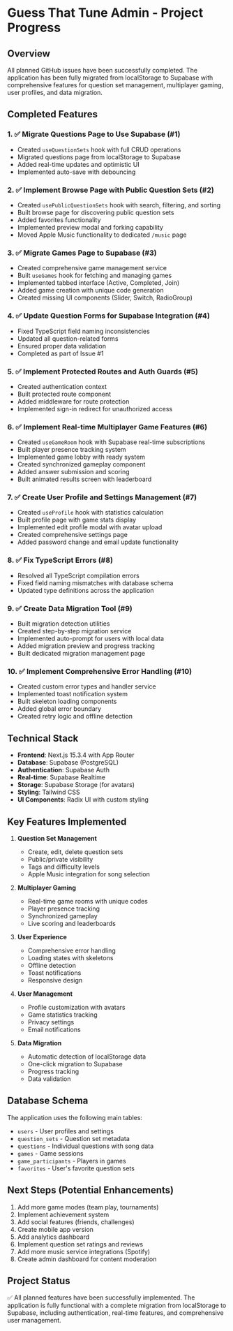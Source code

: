 # Guess That Tune Admin - Project Progress

## Overview
All planned GitHub issues have been successfully completed. The application has been fully migrated from localStorage to Supabase with comprehensive features for question set management, multiplayer gaming, user profiles, and data migration.

## Completed Features

### 1. ✅ Migrate Questions Page to Use Supabase (#1)
- Created `useQuestionSets` hook with full CRUD operations
- Migrated questions page from localStorage to Supabase
- Added real-time updates and optimistic UI
- Implemented auto-save with debouncing

### 2. ✅ Implement Browse Page with Public Question Sets (#2)
- Created `usePublicQuestionSets` hook with search, filtering, and sorting
- Built browse page for discovering public question sets
- Added favorites functionality
- Implemented preview modal and forking capability
- Moved Apple Music functionality to dedicated `/music` page

### 3. ✅ Migrate Games Page to Supabase (#3)
- Created comprehensive game management service
- Built `useGames` hook for fetching and managing games
- Implemented tabbed interface (Active, Completed, Join)
- Added game creation with unique code generation
- Created missing UI components (Slider, Switch, RadioGroup)

### 4. ✅ Update Question Forms for Supabase Integration (#4)
- Fixed TypeScript field naming inconsistencies
- Updated all question-related forms
- Ensured proper data validation
- Completed as part of Issue #1

### 5. ✅ Implement Protected Routes and Auth Guards (#5)
- Created authentication context
- Built protected route component
- Added middleware for route protection
- Implemented sign-in redirect for unauthorized access

### 6. ✅ Implement Real-time Multiplayer Game Features (#6)
- Created `useGameRoom` hook with Supabase real-time subscriptions
- Built player presence tracking system
- Implemented game lobby with ready system
- Created synchronized gameplay component
- Added answer submission and scoring
- Built animated results screen with leaderboard

### 7. ✅ Create User Profile and Settings Management (#7)
- Created `useProfile` hook with statistics calculation
- Built profile page with game stats display
- Implemented edit profile modal with avatar upload
- Created comprehensive settings page
- Added password change and email update functionality

### 8. ✅ Fix TypeScript Errors (#8)
- Resolved all TypeScript compilation errors
- Fixed field naming mismatches with database schema
- Updated type definitions across the application

### 9. ✅ Create Data Migration Tool (#9)
- Built migration detection utilities
- Created step-by-step migration service
- Implemented auto-prompt for users with local data
- Added migration preview and progress tracking
- Built dedicated migration management page

### 10. ✅ Implement Comprehensive Error Handling (#10)
- Created custom error types and handler service
- Implemented toast notification system
- Built skeleton loading components
- Added global error boundary
- Created retry logic and offline detection

## Technical Stack
- **Frontend**: Next.js 15.3.4 with App Router
- **Database**: Supabase (PostgreSQL)
- **Authentication**: Supabase Auth
- **Real-time**: Supabase Realtime
- **Storage**: Supabase Storage (for avatars)
- **Styling**: Tailwind CSS
- **UI Components**: Radix UI with custom styling

## Key Features Implemented
1. **Question Set Management**
   - Create, edit, delete question sets
   - Public/private visibility
   - Tags and difficulty levels
   - Apple Music integration for song selection

2. **Multiplayer Gaming**
   - Real-time game rooms with unique codes
   - Player presence tracking
   - Synchronized gameplay
   - Live scoring and leaderboards

3. **User Experience**
   - Comprehensive error handling
   - Loading states with skeletons
   - Offline detection
   - Toast notifications
   - Responsive design

4. **User Management**
   - Profile customization with avatars
   - Game statistics tracking
   - Privacy settings
   - Email notifications

5. **Data Migration**
   - Automatic detection of localStorage data
   - One-click migration to Supabase
   - Progress tracking
   - Data validation

## Database Schema
The application uses the following main tables:
- `users` - User profiles and settings
- `question_sets` - Question set metadata
- `questions` - Individual questions with song data
- `games` - Game sessions
- `game_participants` - Players in games
- `favorites` - User's favorite question sets

## Next Steps (Potential Enhancements)
1. Add more game modes (team play, tournaments)
2. Implement achievement system
3. Add social features (friends, challenges)
4. Create mobile app version
5. Add analytics dashboard
6. Implement question set ratings and reviews
7. Add more music service integrations (Spotify)
8. Create admin dashboard for content moderation

## Project Status
✅ All planned features have been successfully implemented. The application is fully functional with a complete migration from localStorage to Supabase, including authentication, real-time features, and comprehensive user management.